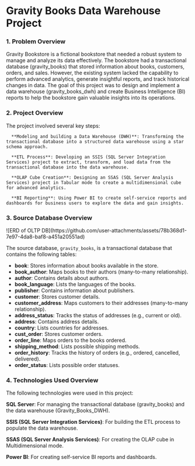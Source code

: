 <h1> Gravity Books Data Warehouse Project </h1>
<h3>1. Problem Overview</h3>
    Gravity Bookstore is a fictional bookstore that needed a robust system to manage and analyze its data effectively. The bookstore had a transactional database (gravity_books) that stored           
    information about books, customers, orders, and sales. However, the existing system lacked the capability to perform advanced analytics, generate insightful reports, and track historical changes       in data. The goal of this project was to design and implement a data warehouse (gravity_books_dwh) and create Business Intelligence (BI) reports to help the bookstore gain valuable insights into       its operations.

<h3>2. Project Overview</h3>
  The project involved several key steps:


      **Modeling and building a Data Warehouse (DWH)**: Transforming the transactional database into a structured data warehouse using a star schema approach.

      **ETL Process**: Developing an SSIS (SQL Server Integration Services) project to extract, transform, and load data from the transactional database into the data warehouse.

      **OLAP Cube Creation**: Designing an SSAS (SQL Server Analysis Services) project in Tabular mode to create a multidimensional cube for advanced analytics.

      **BI Reporting**: Using Power BI to create self-service reports and dashboards for business users to explore the data and gain insights.

<h3>3. Source Database Overview</h3>
![ERD of OLTP DB](https://github.com/user-attachments/assets/78b368d1-7e97-4da8-baf8-a451a20551ad)

The source database, `gravity_books`, is a transactional database that contains the following tables:
- **book**: Stores information about books available in the store.
- **book_author**: Maps books to their authors (many-to-many relationship).
- **author**: Contains details about authors.
- **book_language**: Lists the languages of the books.
- **publisher**: Contains information about publishers.
- **customer**: Stores customer details.
- **customer_address**: Maps customers to their addresses (many-to-many relationship).
- **address_status**: Tracks the status of addresses (e.g., current or old).
- **address**: Contains address details.
- **country**: Lists countries for addresses.
- **cust_order**: Stores customer orders.
- **order_line**: Maps orders to the books ordered.
- **shipping_method**: Lists possible shipping methods.
- **order_history**: Tracks the history of orders (e.g., ordered, cancelled, delivered).
- **order_status**: Lists possible order statuses.

<h3>4. Technologies Used Overview</h3>
The following technologies were used in this project:

**SQL Server**: For managing the transactional database (gravity_books) and the data warehouse (Gravity_Books_DWH).

**SSIS (SQL Server Integration Services)**: For building the ETL process to populate the data warehouse.

**SSAS (SQL Server Analysis Services)**: For creating the OLAP cube in Multidimensional mode.

**Power BI**: For creating self-service BI reports and dashboards.


















